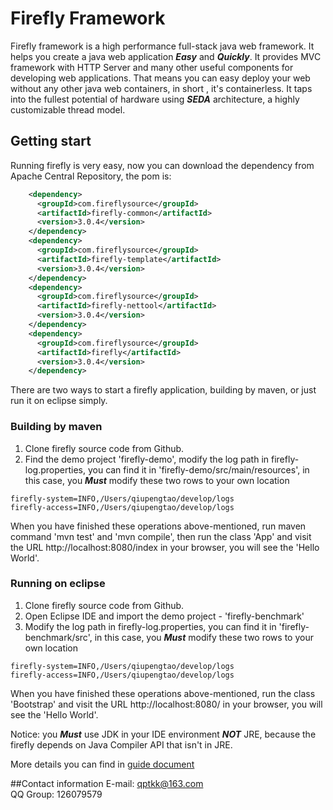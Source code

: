 # Firefly Framework

Firefly framework is a high performance full-stack java web framework. It helps you create a java web application __*Easy*__ and __*Quickly*__. It provides MVC framework with HTTP Server and many other useful components for developing web applications. That means you can easy deploy your web without any other java web containers, in short , it's containerless. It taps into the fullest potential of hardware using __*SEDA*__ architecture, a highly customizable thread model.  

## Getting start

Running firefly is very easy, now you can download the dependency from Apache Central Repository, the pom is:

```xml
	<dependency>
      <groupId>com.fireflysource</groupId>
      <artifactId>firefly-common</artifactId>
      <version>3.0.4</version>
    </dependency>
    <dependency>
      <groupId>com.fireflysource</groupId>
      <artifactId>firefly-template</artifactId>
      <version>3.0.4</version>
    </dependency>
    <dependency>
      <groupId>com.fireflysource</groupId>
      <artifactId>firefly-nettool</artifactId>
      <version>3.0.4</version>
    </dependency>
    <dependency>
      <groupId>com.fireflysource</groupId>
      <artifactId>firefly</artifactId>
      <version>3.0.4</version>
    </dependency>
```

There are two ways to start a firefly application, building by maven, or just run it on eclipse simply.

### Building by maven
1. Clone firefly source code from Github.
2. Find the demo project 'firefly-demo', modify the log path in firefly-log.properties, you can find it in 'firefly-demo/src/main/resources', in this case, you __*Must*__ modify these two rows to your own location

```
firefly-system=INFO,/Users/qiupengtao/develop/logs
firefly-access=INFO,/Users/qiupengtao/develop/logs
```
When you have finished these operations above-mentioned, run maven command 'mvn test' and 'mvn compile', then run the class 'App' and visit the URL http://localhost:8080/index in your browser, you will see the 'Hello World'.  


### Running on eclipse

1. Clone firefly source code from Github.
2. Open Eclipse IDE and import the demo project - 'firefly-benchmark'
3. Modify the log path in firefly-log.properties, you can find it in 'firefly-benchmark/src', in this case, you __*Must*__ modify these two rows to your own location

```
firefly-system=INFO,/Users/qiupengtao/develop/logs
firefly-access=INFO,/Users/qiupengtao/develop/logs
```
When you have finished these operations above-mentioned, run the class 'Bootstrap' and visit the URL http://localhost:8080/ in your browser, you will see the 'Hello World'.  


Notice: you __*Must*__ use JDK in your IDE environment __*NOT*__ JRE, because the firefly depends on Java Compiler API that isn't in JRE.    

More details you can find in [guide document](http://www.fireflysource.com/docs/firefly-guide.html)

##Contact information
E-mail: qptkk@163.com  
QQ Group: 126079579
